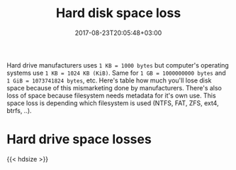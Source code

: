 ﻿---
title: "Hard disk space loss"
description: "Hard disk space lost by mismarketing to consumers"
date: 2017-08-23T20:05:48+03:00
draft: false
categories: [projects]
tags: [projects]
---

Hard drive manufacturers uses `1 KB = 1000 bytes` but computer's operating systems use `1 KB = 1024 KB (KiB)`. Same for `1 GB = 1000000000 bytes` and `1 GiB = 1073741824 bytes`, etc. Here's table how much you'll lose disk space because of this mismarketing done by manufacturers. There's also loss of space because filesystem needs metadata for it's own use. This space loss is depending which filesystem is used (NTFS, FAT, ZFS, ext4, btrfs, ..).

# Hard drive space losses
{{< hdsize >}} 

